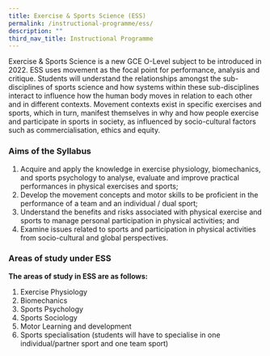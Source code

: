 ```yaml
---
title: Exercise & Sports Science (ESS)
permalink: /instructional-programme/ess/
description: ""
third_nav_title: Instructional Programme
---
```

Exercise & Sports Science is a new GCE O-Level subject to be introduced in 2022. ESS uses movement as the focal point for performance, analysis and critique. Students will understand the relationships amongst the sub-disciplines of sports science and how systems within these sub-disciplines interact to influence how the human body moves in relation to each other and in different contexts. Movement contexts exist in specific exercises and sports, which in turn, manifest themselves in why and how people exercise and participate in sports in society, as influenced by socio-cultural factors such as commercialisation, ethics and equity.

### Aims of the Syllabus

1. Acquire and apply the knowledge in exercise physiology, biomechanics, and sports psychology to analyse, evaluate and improve practical performances in physical exercises and sports; 
2. Develop the movement concepts and motor skills to be proficient in the performance of a team and an individual / dual sport; 
3. Understand the benefits and risks associated with physical exercise and sports to manage personal participation in physical activities; and 
4. Examine issues related to sports and participation in physical activities from socio-cultural and global perspectives. 

### Areas of study under ESS

**The areas of study in ESS are as follows:**
1. Exercise Physiology
2. Biomechanics
3. Sports Psychology
4. Sports Sociology
5. Motor Learning and development
6. Sports specialisation (students will have to specialise in one individual/partner sport and one team sport)